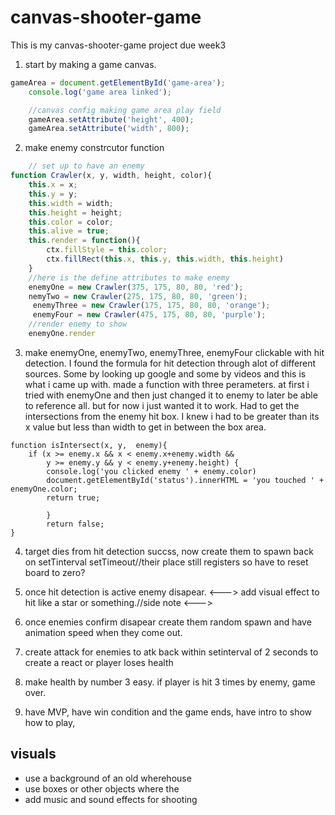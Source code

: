 # canvas-shooter-game
This is my canvas-shooter-game project due week3 


1. start by making a game canvas.
```js
gameArea = document.getElementById('game-area');
    console.log('game area linked');

    //canvas config making game area play field
    gameArea.setAttribute('height', 400);
    gameArea.setAttribute('width', 800);
```
2. make enemy constrcutor function
```js
    // set up to have an enemy
function Crawler(x, y, width, height, color){
    this.x = x;
    this.y = y;
    this.width = width;
    this.height = height;
    this.color = color;
    this.alive = true;
    this.render = function(){
        ctx.fillStyle = this.color;
        ctx.fillRect(this.x, this.y, this.width, this.height)
    }
    //here is the define attributes to make enemy
    enemyOne = new Crawler(375, 175, 80, 80, 'red');
    nemyTwo = new Crawler(275, 175, 80, 80, 'green');
     enemyThree = new Crawler(175, 175, 80, 80, 'orange');
     enemyFour = new Crawler(475, 175, 80, 80, 'purple');
    //render enemy to show
    enemyOne.render

```

3. make enemyOne, enemyTwo, enemyThree, enemyFour clickable with hit detection. I found the formula for hit detection through alot of different sources. Some by looking up google and some by videos and this is what i came up with. made a function with three perameters. at first i tried with enemyOne and then just changed it to enemy to later be able to reference all. but for now i just wanted it to work. Had to get the intersections from the enemy hit box. I knew i had to be greater than its x value but less than width to get in between the box area. 
```Js
function isIntersect(x, y,  enemy){
    if (x >= enemy.x && x < enemy.x+enemy.width && 
        y >= enemy.y && y < enemy.y+enemy.height) {
        console.log('you clicked enemy ' + enemy.color)
        document.getElementById('status').innerHTML = 'you touched ' + enemyOne.color;
        return true;
    
        }
        return false;
}

```

4. target dies from hit detection succss, now create them to spawn back on setTinterval setTimeout//their place still registers so have to reset board to zero?

5. once hit detection is active enemy disapear. <---> add visual effect to hit like a star or something.//side note <--->

7. once enemies confirm disapear create them random spawn and have animation speed when they come out.

8. create attack for enemies to atk back within setinterval of 2 seconds to create a react or player loses health

7. make health by number 3 easy. if player is hit 3 times by enemy, game over.
 
 8. have MVP, have win condition and the game ends, have intro to show how to play, 
## visuals 

- use a background of an old wherehouse 
- use boxes or other objects where the 
- add music and sound effects for shooting 